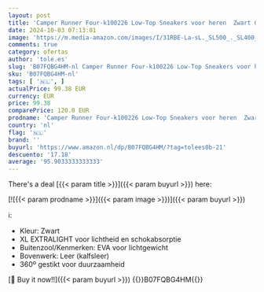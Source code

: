 ```yaml
---
layout: post
title: 'Camper Runner Four-k100226 Low-Top Sneakers voor heren  Zwart 017  42 EU'
date: 2024-10-03 07:13:01
image: 'https://m.media-amazon.com/images/I/31RBE-La-sL._SL500_._SL400_.jpg'
comments: true
category: ofertas
author: 'tole.es'
slug: 'B07FQBG4HM-nl Camper Runner Four-k100226 Low-Top Sneakers voor heren...'
sku: 'B07FQBG4HM-nl'
tags: [ '🇳🇱', ]
actualPrice: 99.38 EUR
currency: EUR
price: 99.38
comparePrice: 120.0 EUR
prodname: 'Camper Runner Four-k100226 Low-Top Sneakers voor heren  Zwart 017  42 EU'
country: 'nl'
flag: '🇳🇱'
brand: ''
buyurl: 'https://www.amazon.nl/dp/B07FQBG4HM/?tag=tolees0b-21'
descuento: '17.18'
average: '95.9033333333333'
---
```


There's a deal [{{< param title >}}]({{< param buyurl >}})  here:

[![{{< param prodname >}}]({{< param image >}})]({{< param buyurl >}})

ℹ️:

- Kleur: Zwart
- XL EXTRALIGHT voor lichtheid en schokabsorptie
- Buitenzool/Kenmerken: EVA voor lichtgewicht
- Bovenwerk: Leer (kalfsleer)
- 360º gestikt voor duurzaamheid

[🛒 Buy it now!!]({{< param buyurl >}})
{{<world>}}B07FQBG4HM{{</world>}}
